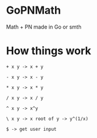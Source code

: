 # GoPNMath
 Math + PN made in Go or smth
# How things work
 `+ x y -> x + y`
 
 `- x y -> x - y`
 
 `* x y -> x * y`
 
 `/ x y -> x / y`
 
 `^ x y -> x^y`
 
 `\ x y -> x root of y -> y^(1/x)`
 
 `$ -> get user input`
